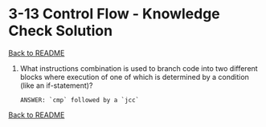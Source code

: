 
# 3-13 Control Flow - Knowledge Check Solution

[Back to README](README.md)

1. What instructions combination is used to branch code into two different 
blocks where execution of one of which is determined by a condition (like an 
if-statement)?
    ```
    ANSWER: `cmp` followed by a `jcc`
    ```


[Back to README](README.md)


<!--- End of file. --->
